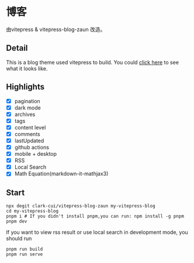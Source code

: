 # 博客

由vitepress & vitepress-blog-zaun 改造。

## Detail

This is a blog theme used vitepress to build. You could [click here](https://visionary-sunflower-dc7ae3.netlify.app/) to see what it looks like.

## Highlights

- [x] pagination
- [x] dark mode
- [x] archives
- [x] tags
- [x] content level
- [x] comments
- [x] lastUpdated
- [x] github actions
- [x] mobile + desktop
- [x] RSS
- [x] Local Search
- [x] Math Equation(markdown-it-mathjax3)
## Start

```shell
npx degit clark-cui/vitepress-blog-zaun my-vitepress-blog
cd my-vitepress-blog
pnpm i # If you didn't install pnpm,you can run: npm install -g pnpm
pnpm dev
```

If you want to view rss result or use local search in development mode, you should run

```shell
pnpm run build
pnpm run serve
```

